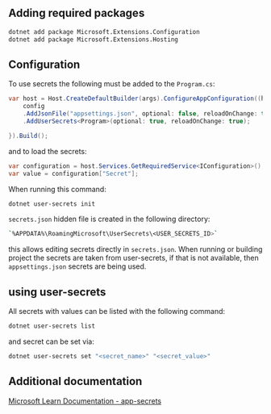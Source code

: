 ## Adding required packages

```sh
dotnet add package Microsoft.Extensions.Configuration
dotnet add package Microsoft.Extensions.Hosting
```

## Configuration

To use secrets the following must be added to the `Program.cs`:

```cs
var host = Host.CreateDefaultBuilder(args).ConfigureAppConfiguration((hostContext, config) => {
    config
    .AddJsonFile("appsettings.json", optional: false, reloadOnChange: true)
    .AddUserSecrets<Program>(optional: true, reloadOnChange: true);

}).Build();
```

and to load the secrets:

```cs
var configuration = host.Services.GetRequiredService<IConfiguration>();
var value = configuration["Secret"];
```

When running this command:

```sh
dotnet user-secrets init
```

`secrets.json` hidden file is created in the following directory:

```sh
`%APPDATA%\RoamingMicrosoft\UserSecrets\<USER_SECRETS_ID>`
```

this allows editing secrets directly in `secrets.json`. When running or building project the secrets are taken from user-secrets, if that is not available, then `appsettings.json` secrets are being used.

## using user-secrets

All secrets with values can be listed with the following command:

```sh
dotnet user-secrets list
```

and secret can be set via:

```sh
dotnet user-secrets set "<secret_name>" "<secret_value>"
```

## Additional documentation

[Microsoft Learn Documentation - app-secrets](https://learn.microsoft.com/en-us/aspnet/core/security/app-secrets?view=aspnetcore-9.0&tabs=windows)
